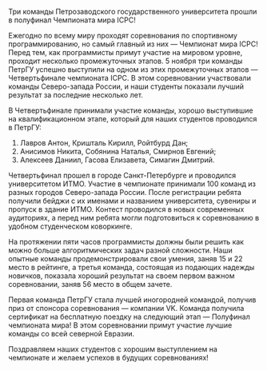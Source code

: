 Три команды Петрозаводского государственного университета прошли в полуфинал Чемпионата мира ICPC!

Ежегодно по всему миру проходят соревнования по спортивному программированию, но самый главный из них — Чемпионат мира ICPC! Перед тем, как программисты примут участие на мировом уровне, проходит несколько промежуточных этапов. 5 ноября три команды ПетрГУ успешно выступили на одном из этих промежуточных этапов — Четвертьфинале чемпионата ICPC. В этом соревновании участвовали команды Северо-запада России, и наши студенты показали лучший результат за последние несколько лет. 

В Четвертьфинале принимали участие команды, хорошо выступившие на квалификационном этапе, который для наших студентов проводился в ПетрГУ:

1. Лавров Антон, Кришталь Кирилл, Ройтбурд Дан;
2. Анисимов Никита, Собянина Наталья, Смирнов Евгений;
3. Алексеев Даниил, Гасова Елизавета, Симагин Дмитрий.

Четвертьфинал прошел в городе Санкт-Петербурге и проводился университетом ИТМО. Участие в чемпионате принимали 100 команд из разных городов Северо-запада России. После регистрации ребята получили бейджи с их именами и названием университета, сувениры и пропуск в здание ИТМО. Контест проводился в новых современных аудиториях, а перед ним ребята могли подготовиться к соревнованию в удобном студенческом коворкинге.

На протяжении пяти часов программисты должны были решить как можно больше алгоритмических задач разной сложности. Наши опытные команды продемонстрировали свои умения, заняв 15 и 22 место в рейтинге, а третья команда, состоящая из подающих надежды новичков, показала хороший результат на своем первом важном соревновании, заняв 56 место в общем зачете.

Первая команда ПетрГУ стала лучшей иногородней командой, получив приз от спонсора соревнования — компании VK. Команда получила сертификат на бесплатную поездку на следующий этап — Полуфинал чемпионата мира! В этом соревновании примут участие лучшие команды со всей северной Евразии.

Поздравляем наших студентов с хорошим выступлением на чемпионате и желаем успехов в будущих соревнованиях!